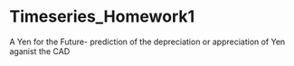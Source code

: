 # Timeseries_Homework1
A Yen for the Future- prediction of the depreciation or appreciation of Yen aganist the CAD
